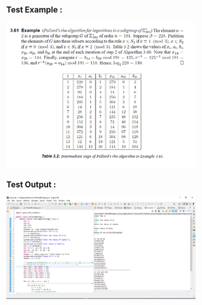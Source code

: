 ## Test Example :

![](https://github.com/pradhanamit/SDLC-Project/blob/main/4-TestPlanAndOutput/tiqgR.png)


## Test Output :

![](https://github.com/pradhanamit/SDLC-Project/blob/main/4-TestPlanAndOutput/Build-Status.PNG)
